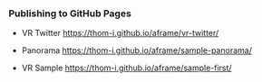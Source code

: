 ### Publishing to GitHub Pages

- VR Twitter
https://thom-i.github.io/aframe/vr-twitter/

- Panorama
https://thom-i.github.io/aframe/sample-panorama/

- VR Sample
https://thom-i.github.io/aframe/sample-first/